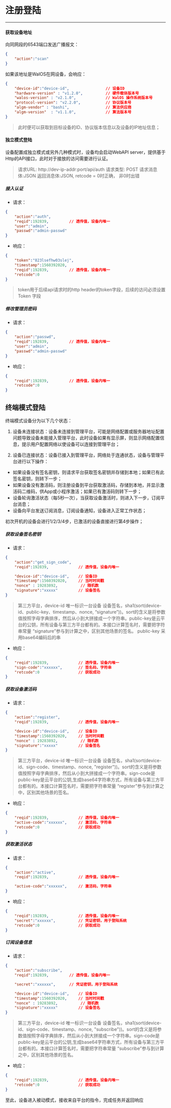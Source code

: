# 注册登陆
--------

#### 获取设备地址

向同网段的6543端口发送广播报文：

```json
{
    "action":"scan"
}       
```

如果该地址是WalOS在网设备，会响应：

```json
{
    "device-id":"device-id",                // 设备ID
    "hardware-version" : "v1.2.0",          // 硬件载体版本号
    "walos-version" : "v2.1.0",             // WalOS 操作系统版本号
    "protocol-version": "v2.2.0",           // 协议版本号
    "algm-vendor" : "bashi",                // 算法供应商
    "algm-version"  : "v1.1.0",             // 算法版本号
}
```

> 此时便可以获取到目标设备的ID、协议版本信息以及设备的IP地址信息；


#### 独立模式登陆
设备配置成独立模式或另外几种模式时，设备均会启动WebAPI server，提供基于Http的API接口，此时对于接放的访问需要进行认证。

>请求URL: http://dev-ip-addr:port/api/auth
>请求类型: POST
>请求消息体:JSON
>返回消息体:JSON, retcode = 0时正确， 非0时出错

##### 接入认证

- 请求：

```json
{
    "action":"auth",
    "reqid":192839,         // 透传值，设备内唯一
    "user":"admin",
    "passwd":"admin-passwd"
}
```

- 响应：

```json
{
    "token":"823lsefhw03slej",
    "timestamp":1560392020,
    "reqid":192839,         // 透传值，设备内唯一
    "retcode":0
}
```

>token用于后续api请求时的http header的token字段，后续的访问必须设置 Token 字段

##### 修改管理员密码

- 请求：

```json
{
    "action":"passwd",
    "reqid":192839,         // 透传值，设备内唯一
    "user":"admin",
    "passwd":"admin-passwd"
}
```

- 响应：

```json
{
    "reqid":192839,         // 透传值，设备内唯一
    "retcode":0
}
``` 

## 终端模式登陆

终端模式设备分为以下几个状态：
1. 设备未连接状态：设备未连接到管理平台，可能是网络配置或服务器地址配置问题导致设备未能接入管理平台，此时设备如果有显示屏，则显示网络配置信息，提示用户配置网络以使设备可以连接到管理平台；

2. 设备已连接状态：设备已接入到管理平台，网络处于连通状态，设备与管理平台进行以下操作：

- 如果设备没有签名密钥，则请求平台获取签名密钥并存储到本地；如果已有此签名密钥，则转下一步；
- 如果设备没有激活码，则注册设备到平台获取激活码，存储到本地，并显示激活码二维码，供App或小程序激活；如果已有激活码则转下一步；
- 设备轮询激活状态（每5秒一次），当获取设备激活时，则进入下一步，订阅平台消息；
- 设备向平台发送订阅消息，订阅设备通知，设备进入正常工作状态；

初次开机的设备会进行1/2/3/4步，已激活的设备直接进行第4步操作；


##### 获取设备签名密钥

- 请求：

```json
{
    "action":"get_sign_code",
    "reqid":192839,             // 透传值，设备内唯一

    "device-id":"device-id",    // 设备ID
    "timestamp":1560392020,     // 当时时间戳
    "nonce" : 19283892,          // 随机数
    "signature":"xxxxx"         // 设备签名
}
```

> 第三方平台，device-id 唯一标识一台设备
> 设备签名，sha1(sort(device-id、public-key、timestamp、nonce, “signature”))。sort的含义是将参数值按照字母字典排序，然后从小到大拼接成一个字符串。public-key是云平台的公钥，所有设备与第三方平台都有的。本接口计算签名时，需要把字符串常量 “signature”参与到计算之中，区别其他场景的签名。
> public-key 采用base64编码后的串

- 响应：

```json
{
    "reqid":192839,             // 透传值，设备内唯一
    "sign-code":"xxxxxx",       // 签名码，字符串
    "retcode":0                 // 获取成功
}
```

##### 获取设备激活码

- 请求：

```json
{
    "action":"register",
    "reqid":192839,             // 透传值，设备内唯一

    "device-id":"device-id",    // 设备ID
    "timestamp":1560392020,     // 当时时间戳
    "nonce" : 19283892,          // 随机数
    "signature":"xxxxx"         // 设备签名
}
```

> 第三方平台，device-id 唯一标识一台设备
> 设备签名，sha1(sort(device-id、sign-code、timestamp、nonce, "register"))。sort的含义是将参数值按照字母字典排序，然后从小到大拼接成一个字符串。sign-code是public-key是云平台的公钥,生成base64字符串方式，所有设备与第三方平台都有的。本接口计算签名时，需要把字符串常量 “register”参与到计算之中，区别其他场景的签名。

- 响应：

```json
{
    "reqid":192839,             // 透传值，设备内唯一
    "active-code":"xxxxxx",     // 激活码，字符串
    "retcode":0                 // 获取成功
}
```


##### 获取激活状态


- 请求：

```json
{
    "action":"active",
    "reqid":192839,             // 透传值，设备内唯一

    "active-code":"xxxxxx",     // 激活码，字符串
}
```

- 响应：

```json
{
    "reqid":192839,             // 透传值，设备内唯一
    "secret":"xxxxxx",          // 凭证密钥，用于登陆系统
    "retcode":0                 // 获取成功
}
```

##### 订阅设备信息

- 请求：

```json
{
    "action":"subscribe",
    "reqid":192839,         // 透传值，设备内唯一

    "secret":"xxxxxx",      // 凭证密钥，用于登陆系统

    "device-id":"device-id",    // 设备ID
    "timestamp":1560392020,     // 当时时间戳
    "nonce" : 19283892,          // 随机数
    "signature":"xxxxx"         // 设备签名
}
```
> 第三方平台，device-id 唯一标识一台设备
> 设备签名，sha1(sort(device-id、sign-code、timestamp、nonce, "subscribe"))。sort的含义是将参数值按照字母字典排序，然后从小到大拼接成一个字符串。sign-code是public-key是云平台的公钥,生成base64字符串方式，所有设备与第三方平台都有的。本接口计算签名时，需要把字符串常量 “subscribe”参与到计算之中，区别其他场景的签名。

- 响应：

```json
{
    "reqid":192839,             // 透传值，设备内唯一
    "retcode":0                 // 获取成功
}
```

至此，设备进入被动模式，接收来自平台的指令，完成任务并返回响应
